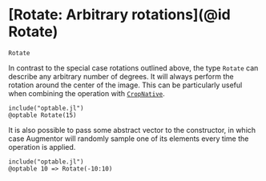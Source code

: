 # [Rotate: Arbitrary rotations](@id Rotate)

```@docs
Rotate
```

In contrast to the special case rotations outlined above, the
type `Rotate` can describe any arbitrary number of degrees. It
will always perform the rotation around the center of the image.
This can be particularly useful when combining the operation with
[`CropNative`](@ref).

```@eval
include("optable.jl")
@optable Rotate(15)
```

It is also possible to pass some abstract vector to the
constructor, in which case Augmentor will randomly sample one of
its elements every time the operation is applied.

```@eval
include("optable.jl")
@optable 10 => Rotate(-10:10)
```
